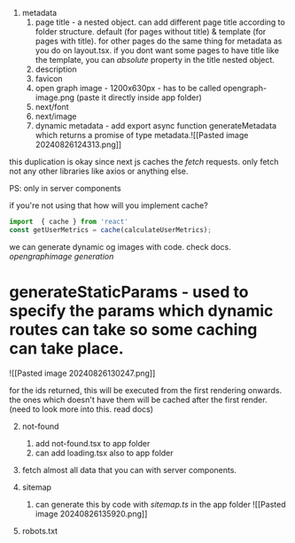 
1. metadata
	1. page title - a nested object. can add different page title according to folder structure. default (for pages without title) & template (for pages with title). for other pages do the same thing for metadata as you do on layout.tsx. if you dont want some pages to have title like the template, you can *absolute* property in the title nested object.
	2. description
	3. favicon
	4. open graph image - 1200x630px - has to be called opengraph-image.png (paste it directly inside app folder)
	5. next/font
	6. next/image
	7. dynamic metadata - add export async function generateMetadata which returns a promise of type metadata.![[Pasted image 20240826124313.png]]

this duplication is okay since next js caches the *fetch* requests. only fetch not any other libraries like axios or anything else.

PS: only in server components

if you're not using that how will you implement cache?
```js
import  { cache } from 'react' 
const getUserMetrics = cache(calculateUserMetrics);
```


we can generate dynamic og images with code. check docs. *opengraphimage generation*

# generateStaticParams - used to specify the params which dynamic routes can take so some caching can take place.
![[Pasted image 20240826130247.png]]

for the ids returned, this will be executed from the first rendering onwards. the ones which doesn't have them will be cached after the first render. (need to look more into this. read docs)


2. not-found 
	1. add not-found.tsx to app folder
	2. can add loading.tsx also to app folder

3. fetch almost all data that you can with server components.
4. sitemap
	1. can generate this by code with *sitemap.ts* in the app folder
	![[Pasted image 20240826135920.png]]

5. robots.txt